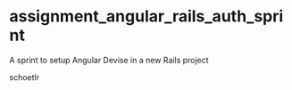 # assignment_angular_rails_auth_sprint
A sprint to setup Angular Devise in a new Rails project


schoetlr